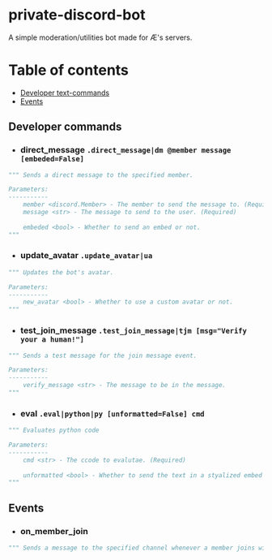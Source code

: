 # private-discord-bot
A simple moderation/utilities bot made for Æ's servers.
# Table of contents
* [Developer text-commands](#developer-commands)
* [Events](#events)

## Developer commands
* ### direct_message `.direct_message|dm @member message [embeded=False]`
```py
""" Sends a direct message to the specified member.

Parameters:
-----------
	member <discord.Member> - The member to send the message to. (Required)
	message <str> - The message to send to the user. (Required)
			
	embeded <bool> - Whether to send an embed or not.
""" 
```
* ### update_avatar `.update_avatar|ua`
```py
""" Updates the bot's avatar. 

Parameters:
-----------
	new_avatar <bool> - Whether to use a custom avatar or not.
"""
```
* ### test_join_message `.test_join_message|tjm [msg="Verify your a human!"]`
```py
""" Sends a test message for the join message event.

Parameters:
-----------
	verify_message <str> - The message to be in the message.
"""
```
* ### eval `.eval|python|py [unformatted=False] cmd`
```py
""" Evaluates python code

Parameters:
-----------
	cmd <str> - The ccode to evalutae. (Required)
			
	unformatted <bool> - Whether to send the text in a styalized embed or not.
"""
```
## Events
* ### on_member_join
```py
""" Sends a message to the specified channel whenever a member joins with a specific view to them only for verification. """
```
